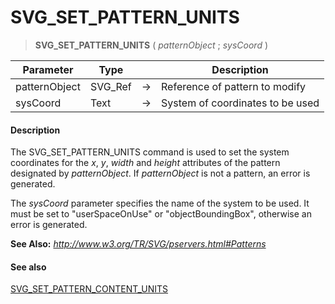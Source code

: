 # SVG_SET_PATTERN_UNITS

>**SVG_SET_PATTERN_UNITS** ( *patternObject* ; *sysCoord* )

| Parameter | Type |  | Description |
| --- | --- | --- | --- |
| patternObject | SVG_Ref | &#8594; | Reference of pattern to modify |
| sysCoord | Text | &#8594; | System of coordinates to be used |



#### Description 

The SVG\_SET\_PATTERN\_UNITS command is used to set the system coordinates for the *x*, *y*, *width* and *height* attributes of the pattern designated by *patternObject*. If *patternObject* is not a pattern, an error is generated.

The *sysCoord* parameter specifies the name of the system to be used. It must be set to "userSpaceOnUse" or "objectBoundingBox", otherwise an error is generated. 

**See Also:** *http://www.w3.org/TR/SVG/pservers.html#Patterns*

#### See also 

[SVG\_SET\_PATTERN\_CONTENT\_UNITS](SVG_SET_PATTERN_CONTENT_UNITS.md)  